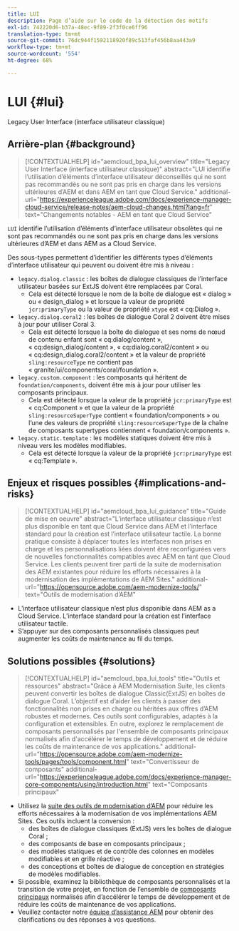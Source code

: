```yaml
---
title: LUI
description: Page d’aide sur le code de la détection des motifs
exl-id: 742220d6-b37a-48ec-9f89-2f3f0ce6ff96
translation-type: tm+mt
source-git-commit: 76dc944f1592118920f89c513faf456b8aa443a9
workflow-type: tm+mt
source-wordcount: '554'
ht-degree: 68%

---
```


# LUI {#lui}

Legacy User Interface (interface utilisateur classique)

## Arrière-plan {#background}

>[!CONTEXTUALHELP]
>id="aemcloud_bpa_lui_overview"
>title="Legacy User Interface (interface utilisateur classique)"
>abstract="LUI identifie l’utilisation d’éléments d’interface utilisateur déconseillés qui ne sont pas recommandés ou ne sont pas pris en charge dans les versions ultérieures d’AEM et dans AEM en tant que Cloud Service."
>additional-url="https://experienceleague.adobe.com/docs/experience-manager-cloud-service/release-notes/aem-cloud-changes.html?lang=fr" text="Changements notables - AEM en tant que Cloud Service"

`LUI` identifie l’utilisation d’éléments d’interface utilisateur obsolètes qui ne sont pas recommandés ou ne sont pas pris en charge dans les versions ultérieures d’AEM et dans AEM as a Cloud Service.

Des sous-types permettent d’identifier les différents types d’éléments d’interface utilisateur qui peuvent ou doivent être mis à niveau :

* `legacy.dialog.classic` : les boîtes de dialogue classiques de l’interface utilisateur basées sur ExtJS doivent être remplacées par Coral.
   * Cela est détecté lorsque le nom de la boîte de dialogue est « dialog » ou « design_dialog » et lorsque la valeur de propriété `jcr:primaryType` ou la valeur de propriété `xtype` est « cq:Dialog ».
* `legacy.dialog.coral2` : les boîtes de dialogue Coral 2 doivent être mises à jour pour utiliser Coral 3.
   * Cela est détecté lorsque la boîte de dialogue et ses noms de nœud de contenu enfant sont « cq:dialog/content », « cq:design_dialog/content », « cq:dialog.coral2/content » ou « cq:design_dialog.coral2/content » et la valeur de propriété `sling:resourceType` ne contient pas
« granite/ui/components/coral/foundation ».
* `legacy.custom.component` : les composants qui héritent de `foundation/components`, doivent être mis à jour pour utiliser les composants principaux.
   * Cela est détecté lorsque la valeur de la propriété `jcr:primaryType` est « cq:Component » et que la valeur de la propriété
      `sling:resourceSuperType` contient « foundation/components » ou l’une des valeurs de propriété
      `sling:resourceSuperType` de la chaîne de composants supertypes contiennent « foundation/components ».
* `legacy.static.template` : les modèles statiques doivent être mis à niveau vers les modèles modifiables.
   * Cela est détecté lorsque la valeur de la propriété `jcr:primaryType` est « cq:Template ».

## Enjeux et risques possibles {#implications-and-risks}

>[!CONTEXTUALHELP]
>id="aemcloud_bpa_lui_guidance"
>title="Guide de mise en oeuvre"
>abstract="L’interface utilisateur classique n’est plus disponible en tant que Cloud Service dans AEM et l’interface standard pour la création est l’interface utilisateur tactile. La bonne pratique consiste à déplacer toutes les interfaces non prises en charge et les personnalisations liées doivent être reconfigurées vers de nouvelles fonctionnalités compatibles avec AEM en tant que Cloud Service. Les clients peuvent tirer parti de la suite de modernisation des AEM existantes pour réduire les efforts nécessaires à la modernisation des implémentations de AEM Sites."
>additional-url="https://opensource.adobe.com/aem-modernize-tools/" text="Outils de modernisation d’AEM"

* L’interface utilisateur classique n’est plus disponible dans AEM as a Cloud Service. L’interface standard pour la création est l’interface utilisateur tactile.
* S’appuyer sur des composants personnalisés classiques peut augmenter les coûts de maintenance au fil du temps.

## Solutions possibles {#solutions}

>[!CONTEXTUALHELP]
>id="aemcloud_bpa_lui_tools"
>title="Outils et ressources"
>abstract="Grâce à AEM Modernisation Suite, les clients peuvent convertir les boîtes de dialogue Classic(ExtJS) en boîtes de dialogue Coral. L’objectif est d’aider les clients à passer des fonctionnalités non prises en charge ou héritées aux offres d’AEM robustes et modernes. Ces outils sont configurables, adaptés à la configuration et extensibles. En outre, explorez le remplacement de composants personnalisés par l&#39;ensemble de composants principaux normalisés afin d&#39;accélérer le temps de développement et de réduire les coûts de maintenance de vos applications."
>additional-url="https://opensource.adobe.com/aem-modernize-tools/pages/tools/component.html" text="Convertisseur de composants"
>additional-url="https://experienceleague.adobe.com/docs/experience-manager-core-components/using/introduction.html" text="Composants principaux"

* Utilisez la [suite des outils de modernisation d’AEM](https://opensource.adobe.com/aem-modernize-tools/) pour réduire les efforts nécessaires à la modernisation de vos implémentations AEM Sites. Ces outils incluent la conversion :
   * des boîtes de dialogue classiques (ExtJS) vers les boîtes de dialogue Coral ;
   * des composants de base en composants principaux ;
   * des modèles statiques et de contrôle des colonnes en modèles modifiables et en grille réactive ;
   * des conceptions et boîtes de dialogue de conception en stratégies de modèles modifiables.
* Si possible, examinez la bibliothèque de composants personnalisés et la transition de votre projet, en fonction de l’ensemble de [composants principaux](https://experienceleague.adobe.com/docs/experience-manager-core-components/using/introduction.html?lang=fr) normalisés afin d’accélérer le temps de développement et de réduire les coûts de maintenance de vos applications.
* Veuillez contacter notre [équipe d’assistance AEM](https://helpx.adobe.com/fr/enterprise/using/support-for-experience-cloud.html) pour obtenir des clarifications ou des réponses à vos questions.
